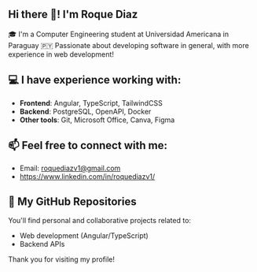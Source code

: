 ## Hi there 👋! I'm Roque Diaz

🎓 I'm a Computer Engineering student at Universidad Americana in Paraguay 🇵🇾
Passionate about developing software in general, with more experience in web development!

## 💻 I have experience working with:
- **Frontend**: Angular, TypeScript, TailwindCSS
- **Backend**: PostgreSQL, OpenAPI, Docker
- **Other tools**: Git, Microsoft Office, Canva, Figma

## 📫 Feel free to connect with me:
- Email: roquediazv1@gmail.com
- https://www.linkedin.com/in/roquediazv1/


## 🔧 My GitHub Repositories
You'll find personal and collaborative projects related to:
- Web development (Angular/TypeScript)
- Backend APIs

Thank you for visiting my profile!
<!--
**Kranskur/Kranskur** is a ✨ _special_ ✨ repository because its `README.md` (this file) appears on your GitHub profile.

Here are some ideas to get you started:

- 🔭 I’m currently working on ...
- 🌱 I’m currently learning ...
- 👯 I’m looking to collaborate on ...
- 🤔 I’m looking for help with ...
- 💬 Ask me about ...
- 📫 How to reach me: ...
- 😄 Pronouns: ...
- ⚡ Fun fact: ...
-->
